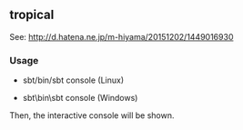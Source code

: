 ## tropical

See: http://d.hatena.ne.jp/m-hiyama/20151202/1449016930

### Usage

* sbt/bin/sbt console (Linux)

* sbt\bin\sbt console (Windows)

Then, the interactive console will be shown.
